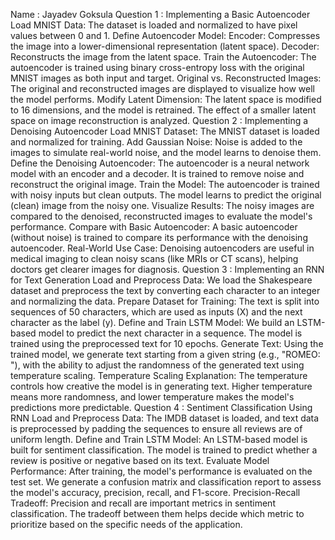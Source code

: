 Name : Jayadev Goksula
Question 1 : Implementing a Basic Autoencoder
Load MNIST Data: The dataset is loaded and normalized to have pixel values between 0 and 1.
Define Autoencoder Model:
Encoder: Compresses the image into a lower-dimensional representation (latent space).
Decoder: Reconstructs the image from the latent space.
Train the Autoencoder: The autoencoder is trained using binary cross-entropy loss with the original MNIST images as both input and target.
Original vs. Reconstructed Images: The original and reconstructed images are displayed to visualize how well the model performs.
Modify Latent Dimension: The latent space is modified to 16 dimensions, and the model is retrained. The effect of a smaller latent space on image reconstruction is analyzed.
Question 2 : Implementing a Denoising Autoencoder
Load MNIST Dataset: The MNIST dataset is loaded and normalized for training.
Add Gaussian Noise: Noise is added to the images to simulate real-world noise, and the model learns to denoise them.
Define the Denoising Autoencoder: The autoencoder is a neural network model with an encoder and a decoder. It is trained to remove noise and reconstruct the original image.
Train the Model: The autoencoder is trained with noisy inputs but clean outputs. The model learns to predict the original (clean) image from the noisy one.
Visualize Results: The noisy images are compared to the denoised, reconstructed images to evaluate the model's performance.
Compare with Basic Autoencoder: A basic autoencoder (without noise) is trained to compare its performance with the denoising autoencoder.
Real-World Use Case: Denoising autoencoders are useful in medical imaging to clean noisy scans (like MRIs or CT scans), helping doctors get clearer images for diagnosis.
Question 3 : Implementing an RNN for Text Generation
Load and Preprocess Data: We load the Shakespeare dataset and preprocess the text by converting each character to an integer and normalizing the data.
Prepare Dataset for Training: The text is split into sequences of 50 characters, which are used as inputs (X) and the next character as the label (y).
Define and Train LSTM Model: We build an LSTM-based model to predict the next character in a sequence. The model is trained using the preprocessed text for 10 epochs.
Generate Text: Using the trained model, we generate text starting from a given string (e.g., "ROMEO: "), with the ability to adjust the randomness of the generated text using temperature scaling.
Temperature Scaling Explanation: The temperature controls how creative the model is in generating text. Higher temperature means more randomness, and lower temperature makes the model's predictions more predictable.
Question 4 : Sentiment Classification Using RNN
Load and Preprocess Data: The IMDB dataset is loaded, and text data is preprocessed by padding the sequences to ensure all reviews are of uniform length.
Define and Train LSTM Model: An LSTM-based model is built for sentiment classification. The model is trained to predict whether a review is positive or negative based on its text.
Evaluate Model Performance: After training, the model's performance is evaluated on the test set. We generate a confusion matrix and classification report to assess the model's accuracy, precision, recall, and F1-score.
Precision-Recall Tradeoff: Precision and recall are important metrics in sentiment classification. The tradeoff between them helps decide which metric to prioritize based on the specific needs of the application.
